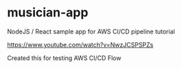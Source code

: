 # musician-app
NodeJS / React sample app for AWS CI/CD pipeline tutorial

https://www.youtube.com/watch?v=NwzJCSPSPZs

Created this for testing AWS CI/CD Flow
